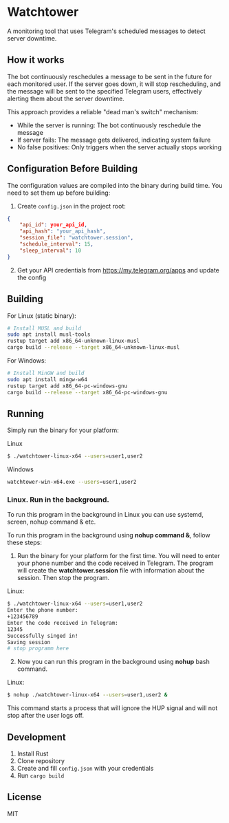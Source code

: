 # Watchtower

A monitoring tool that uses Telegram's scheduled messages to detect server downtime.

## How it works

The bot continuously reschedules a message to be sent in the future for each monitored user. If the server goes down, it will stop rescheduling, and the message will be sent to the specified Telegram users, effectively alerting them about the server downtime.

This approach provides a reliable "dead man's switch" mechanism:
- While the server is running: The bot continuously reschedule the message
- If server fails: The message gets delivered, indicating system failure
- No false positives: Only triggers when the server actually stops working

## Configuration Before Building

The configuration values are compiled into the binary during build time. You need to set them up before building:

1. Create `config.json` in the project root:
```json
{
    "api_id": your_api_id,
    "api_hash": "your_api_hash",
    "session_file": "watchtower.session",
    "schedule_interval": 15,
    "sleep_interval": 10
}
```

2. Get your API credentials from https://my.telegram.org/apps and update the config

## Building

For Linux (static binary):
```bash
# Install MUSL and build
sudo apt install musl-tools
rustup target add x86_64-unknown-linux-musl
cargo build --release --target x86_64-unknown-linux-musl
```
For Windows:
```bash
# Install MinGW and build
sudo apt install mingw-w64
rustup target add x86_64-pc-windows-gnu
cargo build --release --target x86_64-pc-windows-gnu
```

## Running

Simply run the binary for your platform:

Linux
```bash
$ ./watchtower-linux-x64 --users=user1,user2
```

Windows
```bash
watchtower-win-x64.exe --users=user1,user2
```

### Linux. Run in the background.
To run this program in the background in Linux you can use systemd, screen, nohup command & etc.

To run this program in the background using __nohup command &__, follow these steps:

1. Run the binary for your platform for the first time.
   You will need to enter your phone number and the code received in
   Telegram. The program will create the __watchtower.session__ file with
   information about the session. Then stop the program.

Linux:
```bash
$ ./watchtower-linux-x64 --users=user1,user2
Enter the phone number:
+123456789
Enter the code received in Telegram:
12345
Successfully singed in!
Saving session
# stop programm here
```

2. Now you can run this program in the background using __nohup__ bash command.

Linux:
```bash
$ nohup ./watchtower-linux-x64 --users=user1,user2 &
```

This command starts a process that will ignore the HUP signal and will not stop after the user logs off.

## Development

1. Install Rust
2. Clone repository
3. Create and fill `config.json` with your credentials
4. Run `cargo build`

## License

MIT